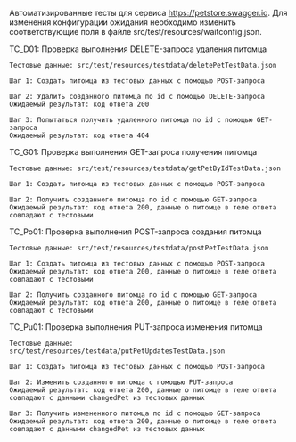 Автоматизированные тесты для сервиса https://petstore.swagger.io.
Для изменения конфигурации ожидания необходимо изменить соответствующие поля в файле src/test/resources/waitconfig.json.

TC_D01: Проверка выполнения DELETE-запроса удаления питомца
    
    Тестовые данные: src/test/resources/testdata/deletePetTestData.json
    
    Шаг 1: Создать питомца из тестовых данных с помощью POST-запроса
    
    Шаг 2: Удалить созданного питомца по id с помощью DELETE-запроса
    Ожидаемый результат: код ответа 200
    
    Шаг 3: Попытаться получить удаленного питомца по id с помощью GET-запроса
    Ожидаемый результат: код ответа 404

TC_G01: Проверка выполнения GET-запроса получения питомца

    Тестовые данные: src/test/resources/testdata/getPetByIdTestData.json
    
    Шаг 1: Создать питомца из тестовых данных с помощью POST-запроса
    
    Шаг 2: Получить созданного питомца по id с помощью GET-запроса
    Ожидаемый результат: код ответа 200, данные о питомце в теле ответа совпадают с тестовыми

TC_Po01: Проверка выполнения POST-запроса создания питомца

    Тестовые данные: src/test/resources/testdata/postPetTestData.json

    Шаг 1: Создать питомца из тестовых данных с помощью POST-запроса
    Ожидаемый результат: код ответа 200, данные о питомце в теле ответа совпадают с тестовыми
    
    Шаг 2: Получить созданного питомца по id с помощью GET-запроса
    Ожидаемый результат: код ответа 200, данные о питомце в теле ответа совпадают с тестовыми

TC_Pu01: Проверка выполнения PUT-запроса изменения питомца

    Тестовые данные: src/test/resources/testdata/putPetUpdatesTestData.json

    Шаг 1: Создать питомца из тестовых данных с помощью POST-запроса
    
    Шаг 2: Изменить созданного питомца с помощью PUT-запроса
    Ожидаемый результат: код ответа 200, данные о питомце в теле ответа совпадают с данными changedPet из тестовых данных
    
    Шаг 3: Получить измененного питомца по id с помощью GET-запроса
    Ожидаемый результат: код ответа 200, данные о питомце в теле ответа совпадают с данными changedPet из тестовых данных